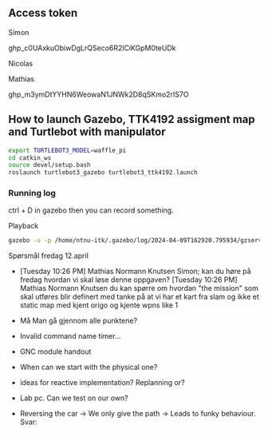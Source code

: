 ## Access token

Simon

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

Nicolas


Mathias

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

## How to launch Gazebo, TTK4192 assigment map and Turtlebot with manipulator
```bash
export TURTLEBOT3_MODEL=waffle_pi
cd catkin_ws
source devel/setup.bash
roslaunch turtlebot3_gazebo turtlebot3_ttk4192.launch
```
### Running log

ctrl + D in gazebo then you can record something.

Playback

```bash
gazebo -u -p /home/ntnu-itk/.gazebo/log/2024-04-09T162920.795934/gzserver/state.log
```

Spørsmål fredag 12.april

* [Tuesday 10:26 PM] Mathias Normann Knutsen
Simon; kan du høre på fredag hvordan vi skal løse denne oppgaven?
[Tuesday 10:26 PM] Mathias Normann Knutsen
du kan spørre om hvordan "the mission" som skal utføres blir definert med tanke på at vi har et kart fra slam og ikke et static map med kjent origo og kjente wpns
 like 1

* Må Man gå gjennom alle punktene?
* Invalid command name timer...

* GNC module handout
* When can we start with the physical one?

* ideas for reactive implementation? Replanning or? 
* Lab pc. Can we test on our own? 
* Reversing the car -> We only give the path -> Leads to funky behaviour.
Svar: 
